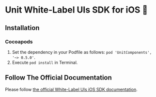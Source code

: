 # Unit White-Label UIs SDK for iOS 🚀

## Installation

### Cocoapods
1. Set the dependency in your Podfile as follows: `pod 'UnitComponents', '~> 0.5.0'`.
2. Execute `pod install` in Terminal.

## Follow The Official Documentation

Please follow [the official White-Label UIs iOS SDK documentation](https://guides.unit.co/ios-sdk).
